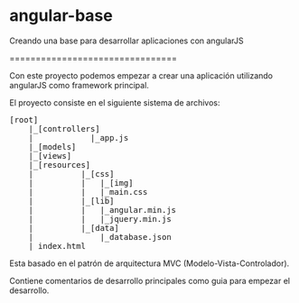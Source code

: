 angular-base
============

Creando una base para desarrollar aplicaciones con angularJS

================================

Con este proyecto podemos empezar a crear una aplicación utilizando angularJS como framework principal.

El proyecto consiste en el siguiente sistema de archivos:

<pre>[root]
    |_[controllers]
    |            |_app.js
    |_[models]
    |_[views]
    |_[resources]
    |          |_[css]
    |          |   |_[img]
    |          |   |_main.css
    |          |_[lib]
    |          |   |_angular.min.js
    |          |   |_jquery.min.js
    |          |_[data]
    |              |_database.json
    |_index.html</pre>
    
Esta basado en el patrón de arquitectura MVC (Modelo-Vista-Controlador).

Contiene comentarios de desarrollo principales como guia para empezar el desarrollo.

